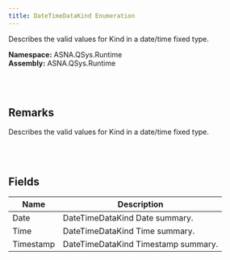 ```yaml
---
title: DateTimeDataKind Enumeration
---
```


Describes the valid values for Kind in a date/time fixed type.

**Namespace:** ASNA.QSys.Runtime <br/>
**Assembly:** ASNA.QSys.Runtime

<br>
<br>

## Remarks

Describes the valid values for Kind in a date/time fixed type.

[//]: # ($$TODO: Complete the Remarks section.)

<br>
<br>

## Fields

| Name | Description
| --- | --- 
| Date | DateTimeDataKind Date summary.
| Time | DateTimeDataKind Time summary.
| Timestamp | DateTimeDataKind Timestamp summary.

<br>
<br>

